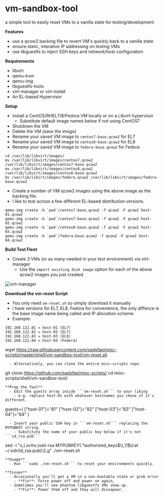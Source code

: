vm-sandbox-tool
===============
a simple tool to easily reset VMs to a vanilla state for testing/development

**Features**
  - use a qcow2 backing file to revert VM's quickly back to a vanilla state
  - ensure static, interative IP addressing on testing VMs
  - use libguestfs to inject SSH keys and network/host configuration

**Requirements**
  - libvirt
  - qemu-kvm
  - qemu-img
  - libguestfs-tools
  - virt-manager *or* virt-install
  - An EL-based Hypervisor

**Setup**
  - Install a CentOS/RHEL7/8/Fedora VM locally or on a Libvirt hypervisor
    - Substitute default image names below if not using CentOS7
  - Shutdown the VM
  - Delete the VM *(save the image)*
  - Rename your saved VM image to `centos7-base.qcow2` for EL7
  - Rename your saved VM image to `centos8-base.qcow2` for EL8
  - Rename your saved VM image to `fedora-base.qcow2` for Fedora
```
cd /var/lib/libvirt/images/
mv /var/lib/libvirt/images/centos7.qcow2 /var/lib/libvirt/images/centos7-base.qcow2
mv /var/lib/libvirt/images/centos8.qcow2 /var/lib/libvirt/images/centos8-base.qcow2
mv /var/lib/libirt/images/fedora.qcow2 /var/lib/libvirt/images/fedora-base.qcow2
```
  - Create a number of VM qcow2 images using the above image as the backing file.
  - I like to test across a few different EL-based distribution versions.

```
qemu-img create -b `pwd`/centos7-base.qcow2 -f qcow2 -F qcow2 host-01.qcow2
qemu-img create -b `pwd`/centos7-base.qcow2 -f qcow2 -F qcow2 host-02.qcow2
qemu-img create -b `pwd`/centos8-base.qcow2 -f qcow2 -F qcow2 host-03.qcow2
qemu-img create -b `pwd`/fedora-base.qcow2 -f qcow2 -F qcow2 host-04.qcow2
```

**Build Test Fleet**
  - Create 3 VMs (or as many needed in your test environment) via virt-manager
    - Use the ```import existing disk image``` option for each of the above qcow2 images you just created.

![virt-manager](/shell/vm-sandbox-tool/image/virt-manager.png?raw=true)

**Download the vm-reset Script**
  - You only need ```vm-reset.sh``` so simply download it manually
  - I have versions for EL7, EL8, Fedora for convenience, the only diffence is the base image name being called and IP allocation scheme.
  - Example:
```
192.168.122.81 = host-01 (EL7)
192.168.122.82 = host-02 (EL7)
192.168.122.83 = host-03 (EL8)
192.168.122.84 = host-04 (Fedora)
```
wget https://raw.githubusercontent.com/sadsfae/misc-scripts/master/shell/vm-sandbox-tool/vm-reset.sh
```
  - Alternatively, you can clone the entire misc-scripts repo.
```
git clone https://github.com/sadsfae/misc-scripts/
cd misc-scripts/shell/vm-sandbox-tool/
```
**Prep the Tool**
  - Edit the guests array inside ```vm-reset.sh``` to your liking
    - e.g. replace host-01 with whatever hostnames you chose if it's different.
```
guests=(
   ["host-01"]="81"
   ["host-02"]="82"
   ["host-03"]="83"
   ["host-04"]="84"
   )
```
  - Insert your public SSH key in ```vm-reset.sh``` replacing the MYPUBKEY string.
    - Substitute the name of your public key below if it's not ```id_rsa.pub```
```
sed -i "s,\(.*echo.*\)ssh-rsa MYPUBKEY\(.*authorized_keys$\),\1$(cat ~/.ssh/id_rsa.pub)\2,g" ./vm-reset.sh
```
**Usage**
  - Run ```sudo ./vm-reset.sh``` to reset your environments quickly.

**Issues**
  - Occasionally you'll get a VM in a non-bootable state or grub error
    - **Fix**: Force power off and power on again.
  - Sometimes you'll see phantom libguestfs VMs show up.
    - **Fix**: Power them off and they will dissapear.
